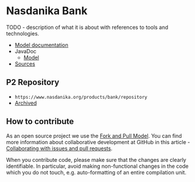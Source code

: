 # Nasdanika Bank

TODO - description of what it is about with references to tools and technologies.


* [Model documentation](modeldoc/index.html)
* JavaDoc
    * [Model](apidocs/model)
* [Sources](bank.zip)    

## P2 Repository

* ``https://www.nasdanika.org/products/bank/repository``
* [Archived](https://www.nasdanika.org/products/bank/org.nasdanika.bank.repository-1.0.0-SNAPSHOT.zip)

## How to contribute

As an open source project we use the [Fork and Pull Model](https://help.github.com/articles/about-collaborative-development-models/).
You can find more information about collaborative development at GitHub in this article - [Collaborating with issues and pull requests](https://help.github.com/categories/collaborating-with-issues-and-pull-requests).

When you contribute code, please make sure that the changes are clearly identifiable. In particular, avoid making non-functional changes in the code which you do not touch, 
e.g. auto-formatting of an entire compilation unit. 

